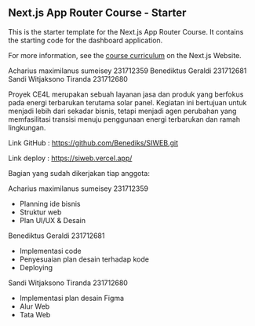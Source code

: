 ## Next.js App Router Course - Starter

This is the starter template for the Next.js App Router Course. It contains the starting code for the dashboard application.

For more information, see the [course curriculum](https://nextjs.org/learn) on the Next.js Website.

Acharius maximilanus sumeisey 231712359 Benediktus Geraldi 231712681 Sandi Witjaksono Tiranda 231712680

Proyek CE4L merupakan sebuah layanan jasa dan produk yang berfokus pada energi terbarukan terutama solar panel. Kegiatan ini bertujuan untuk menjadi lebih dari sekadar bisnis, tetapi menjadi agen perubahan yang memfasilitasi transisi menuju penggunaan energi terbarukan dan ramah lingkungan.

Link GitHub : https://github.com/Benediks/SIWEB.git

Link deploy : https://siweb.vercel.app/

Bagian yang sudah dikerjakan tiap anggota:

Acharius maximilanus sumeisey	231712359
- Planning ide bisnis
- Struktur web
- Plan UI/UX & Desain

Benediktus Geraldi		231712681
- Implementasi code
- Penyesuaian plan desain terhadap kode
- Deploying

Sandi Witjaksono Tiranda	231712680
- Implementasi plan desain Figma
- Alur Web
- Tata Web
